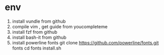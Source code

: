 # env
1. install vundle from github
2. compile vim , get guide from youcompleteme
3. install fzf from github
4. install bash-it from github
5. install powerline fonts
	git clone https://github.com/powerline/fonts.git fonts
	cd fonts
	install.sh

